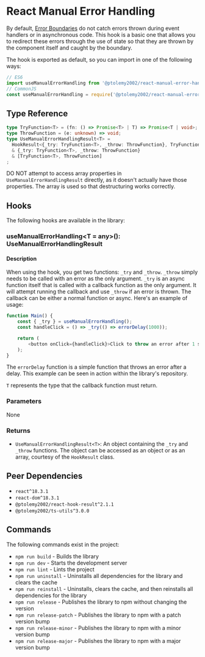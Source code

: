 # React Manual Error Handling
By default, [Error Boundaries](https://legacy.reactjs.org/docs/error-boundaries.html) do not catch errors thrown during event handlers or in asynchronous code. This hook is a basic one that allows you to redirect these errors through the use of state so that they are thrown by the component itself and caught by the boundary.

The hook is exported as default, so you can import in one of the following ways:
```javascript
// ES6
import useManualErrorHandling from '@ptolemy2002/react-manual-error-handling';
// CommonJS
const useManualErrorHandling = require('@ptolemy2002/react-manual-error-handling');
```

## Type Reference
```typescript
type TryFunction<T> = (fn: () => Promise<T> | T) => Promise<T | void>;
type ThrowFunction = (e: unknown) => void;
type UseManualErrorHandlingResult<T> =
  HookResult<{_try: TryFunction<T>, _throw: ThrowFunction}, TryFunction<T> | ThrowFunction>
  & {_try: TryFunction<T>, _throw: ThrowFunction}
  & [TryFunction<T>, ThrowFunction]
;
```

DO NOT attempt to access array properties in `UseManualErrorHandlingResult` directly, as it doesn't actually have those properties. The array is used so that destructuring works correctly.

## Hooks
The following hooks are available in the library:

### useManualErrorHandling<T = any>(): UseManualErrorHandlingResult<T>
#### Description
When using the hook, you get two functions: `_try` and `_throw`. `_throw` simply needs to be called with an error as the only argument. `_try` is an async function itself that is called with a callback function as the only argument. It will attempt running the callback and use `_throw` if an error is thrown. The callback can be either a normal function or async. Here's an example of usage:

```javascript
function Main() {
    const { _try } = useManualErrorHandling();
    const handleClick = () => _try(() => errorDelay(1000));

    return (
        <button onClick={handleClick}>Click to throw an error after 1 second</button>
    );
}
```

The `errorDelay` function is a simple function that throws an error after a delay. This example can be seen in action within the library's repository.

`T` represents the type that the callback function must return.

### Parameters
None

### Returns
- `UseManualErrorHandlingResult<T>`: An object containing the `_try` and `_throw` functions. The object can be accessed as an object or as an array, courtesy of the `HookResult` class.

## Peer Dependencies
- `react^18.3.1`
- `react-dom^18.3.1`
- `@ptolemy2002/react-hook-result^2.1.1`
- `@ptolemy2002/ts-utils^3.0.0`

## Commands
The following commands exist in the project:

- `npm run build` - Builds the library
- `npm run dev` - Starts the development server
- `npm run lint` - Lints the project
- `npm run uninstall` - Uninstalls all dependencies for the library and clears the cache
- `npm run reinstall` - Uninstalls, clears the cache, and then reinstalls all dependencies for the library
- `npm run release` - Publishes the library to npm without changing the version
- `npm run release-patch` - Publishes the library to npm with a patch version bump
- `npm run release-minor` - Publishes the library to npm with a minor version bump
- `npm run release-major` - Publishes the library to npm with a major version bump